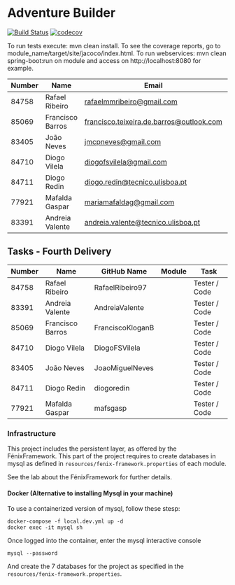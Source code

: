 # Adventure Builder 

[![Build Status](https://travis-ci.com/tecnico-softeng/es18tg_17-project.svg?token=tzyzgKHYbK1mnRs5VZbp&branch=develop)](https://travis-ci.com/tecnico-softeng/es18tg_17-project) [![codecov](https://codecov.io/gh/tecnico-softeng/es18tg_17-project/branch/develop/graph/badge.svg?token=iC1C1G5pBo)](https://codecov.io/gh/tecnico-softeng/es18tg_17-project)

To run tests execute: mvn clean install.
To see the coverage reports, go to module_name/target/site/jacoco/index.html.
To run webservices: mvn clean spring-boot:run on module and access on http://localhost:8080 for example.

|   Number   |          Name           |                 Email                    |   Name GitHUb   | Grupo |
| ---------- | ----------------------- | -----------------------------------------| ----------------| ----- |
| 84758      | Rafael Ribeiro          | rafaelmmribeiro@gmail.com                | RafaelRibeiro97 |   17  |
| 85069      | Francisco Barros        | francisco.teixeira.de.barros@outlook.com | FranciscoKloganB|   17  |
| 83405      | João Neves              | jmcpneves@gmail.com                      | JoaoMiguelNeves |   17  |
| 84710      | Diogo Vilela            | diogofsvilela@gmail.com                  | DiogoFSVilela   |   17  |
| 84711      | Diogo Redin             | diogo.redin@tecnico.ulisboa.pt           | diogoredin      |   17  |
| 77921      | Mafalda Gaspar          | mariamafaldag@gmail.com                  | mafsgasp        |   17  |
| 83391      | Andreia Valente         | andreia.valente@tecnico.ulisboa.pt       | AndreiaValente  |   17  |


## Tasks - Fourth Delivery

|   Number   |          Name           |   GitHub Name   |           Module        |     Task    |
| ---------- | ----------------------- | ----------------| ----------------------- | ----------- |
| 84758      | Rafael Ribeiro          | RafaelRibeiro97 |                         |Tester / Code|
| 83391      | Andreia Valente         | AndreiaValente  |                         |Tester / Code|
| 85069      | Francisco Barros        | FranciscoKloganB|                         |Tester / Code|
| 84710      | Diogo Vilela            | DiogoFSVilela   |                         |Tester / Code|
| 83405      | João Neves              | JoaoMiguelNeves |                         |Tester / Code|
| 84711      | Diogo Redin             | diogoredin      |                         |Tester / Code|
| 77921      | Mafalda Gaspar          | mafsgasp        |                         |Tester / Code|

### Infrastructure

This project includes the persistent layer, as offered by the FénixFramework.
This part of the project requires to create databases in mysql as defined in `resources/fenix-framework.properties` of each module.

See the lab about the FénixFramework for further details.

#### Docker (Alternative to installing Mysql in your machine)

To use a containerized version of mysql, follow these stesp:

```
docker-compose -f local.dev.yml up -d
docker exec -it mysql sh
```

Once logged into the container, enter the mysql interactive console

```
mysql --password
```

And create the 7 databases for the project as specified in
the `resources/fenix-framework.properties`.
